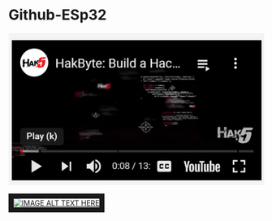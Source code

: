 # Github-ESp32
![Youtube ESP32 video](https://github.com/kokolati809/Github-ESp32/blob/main/Capture.PNG)

<a href="http://www.youtube.com/watch?feature=player_embedded&v=41Lymi6rXA8&list=PLLikBZAto8K7zrkQQYOfoY9404SBhXeQr" target="_blank"><img src="http://img.youtube.com/vi/41Lymi6rXA8&list=PLLikBZAto8K7zrkQQYOfoY9404SBhXeQr/0.jpg" alt="IMAGE ALT TEXT HERE" width="240" height="180" border="10" /></a>
